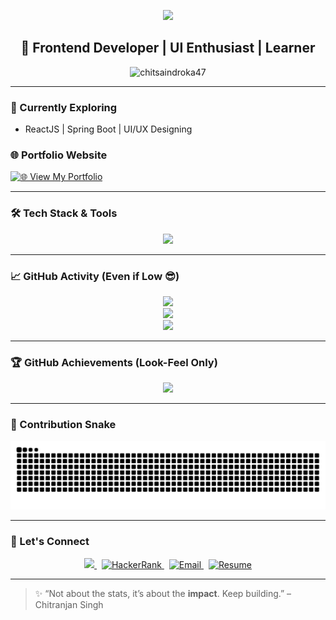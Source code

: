 <!-- Waving Gradient Header -->
<p align="center">
  <img src="https://capsule-render.vercel.app/api?type=waving&color=0ff0fc,0f8cff&height=200&section=header&text=Hi%20👋%20I'm%20Chitranjan%20Singh&fontSize=35&fontColor=ffffff" />
</p>

<h2 align="center">🚀 Frontend Developer | UI Enthusiast | Learner</h2>

<p align="center">
  <img src="https://komarev.com/ghpvc/?username=chitsaindroka47&label=Profile+Views&color=0e75b6&style=flat" alt="chitsaindroka47" />
</p>

---

### 🧠 Currently Exploring
- ReactJS | Spring Boot | UI/UX Designing

### 🌐 Portfolio Website
[![🌐 View My Portfolio](https://img.shields.io/badge/Visit%20My%20Portfolio-Click%20Here-blueviolet?style=for-the-badge&logo=internet-explorer)](https://chitranjansinghportfolio.my.canva.site/)




---

### 🛠️ Tech Stack & Tools

<p align="center">
  <img src="https://skillicons.dev/icons?i=html,css,js,react,redux,bootstrap,nodejs,java,mysql,spring,git,figma,photoshop,tensorflow" />
</p>

---

### 📈 GitHub Activity (Even if Low 😎)

<p align="center">
  <img src="https://github-readme-stats.vercel.app/api?username=chitsaindroka47&show_icons=true&theme=tokyonight" />
  <br />
  <img src="https://github-readme-streak-stats.herokuapp.com/?user=chitsaindroka47&theme=tokyonight" />
  <br />
  <img src="https://github-readme-stats.vercel.app/api/top-langs/?username=chitsaindroka47&layout=compact&theme=tokyonight" />
</p>

---

### 🏆 GitHub Achievements (Look-Feel Only)

<p align="center">
  <img src="https://github-profile-trophy.vercel.app/?username=chitsaindroka47&theme=radical&no-frame=true&column=6" />
</p>

---

### 🐍 Contribution Snake

<p align="center">
  <img src="https://github.com/chitsaindroka47/chitsaindroka47/blob/output/github-contribution-grid-snake.svg" />
</p>

---

### 🤝 Let's Connect

<p align="center">
  <a href="https://linkedin.com/in/chitranjan_singh_khichi" target="_blank">
    <img src="https://cdn.jsdelivr.net/gh/devicons/devicon/icons/linkedin/linkedin-original.svg" width="30" />
  </a>
  &nbsp;
 <a href="https://www.hackerrank.com/chitranjan2347" target="_blank">
  <img src="https://cdn-icons-png.flaticon.com/512/2111/2111370.png" alt="HackerRank" width="30" />
</a>
 &nbsp;
  <a href="mailto:chitranjan.22jics211@jietjodhpur.ac.in" target="_blank">
    <img src="https://cdn-icons-png.flaticon.com/512/732/732200.png" alt="Email" width="30" />
  </a>
&nbsp;
  <a href="https://drive.google.com/file/d/1o0ByA_tMP5wGngubpmWC9hToPuV2QvEX/view?usp=sharing" target="_blank" download>
    <img src="https://cdn-icons-png.flaticon.com/512/3135/3135715.png" alt="Resume" width="30" />
  </a>
</p>

---

> ✨ “Not about the stats, it’s about the **impact**. Keep building.” – Chitranjan Singh
